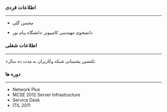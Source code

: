 ### اطلاعات فردی 
---
+ محسن گلی
* دانشجوی مهندسی کامپیوتر :دانشگاه پیام نور

### اطلاعات شغلی
----
+تکنسین پشتیبانی شبکه وکاربران به مدت ده سال 

### دوره ها
-----
+    Network Plus
+    MCSE 2012 Server Infrastructure 
+    Service Desk 
+    ITIL 2011



